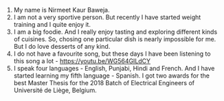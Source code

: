 1. My name is Nirmeet Kaur Baweja.
2. I am not a very sportive person. But recently I have started weight training and I quite enjoy it.
3. I am a big foodie. And I really enjoy tasting and exploring different kinds of cuisines. So, chosing one particular dish is nearly impossible for me. But I do love desserts of any kind.
4. I do not have a favourite song, but these days I have been listening to this song a lot - https://youtu.be/WG564GILdCY
5. I speak four languages - English, Punjabi, Hindi and French. And I have started learning my fifth language - Spanish. I got two awards for the best Master Thesis for the 2018 Batch of Electrical Engineers of Université de Liège, Belgium.